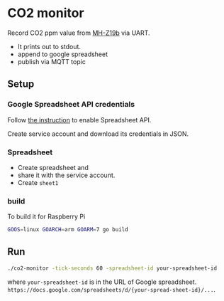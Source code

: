 # CO2 monitor

Record CO2 ppm value from [MH-Z19b](https://www.winsen-sensor.com/d/files/infrared-gas-sensor/mh-z19b-co2-ver1_0.pdf) 
via UART.

* It prints out to stdout.
* append to google spreadsheet
* publish via MQTT topic

## Setup

### Google Spreadsheet API credentials 

Follow [the instruction](https://support.google.com/googleapi/answer/6158841?hl=en) to enable Spreadsheet API.
 
Create service account and download its credentials in JSON.

### Spreadsheet

* Create spreadsheet and 
* share it with the service account.
* Create `sheet1`

### build

To build it for Raspberry Pi

```bash
GOOS=linux GOARCH=arm GOARM=7 go build
```

## Run

```bash
./co2-monitor -tick-seconds 60 -spreadsheet-id your-spreadsheet-id
```

where `your-spreadsheet-id` is in the URL of Google spreadsheet.
 `https://docs.google.com/spreadsheets/d/{your-spread-sheet-id}/...`.
